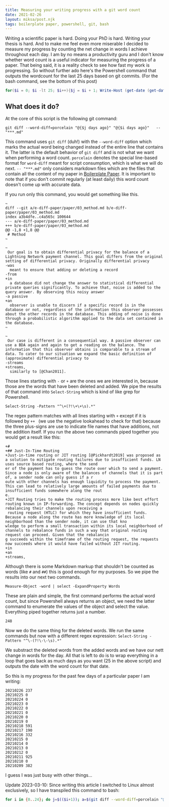 ```yaml
---
title: Measuring your writing progress with a git word count
date: 2021-02-26
layout: miksa/post.njk
tags: boilerplate paper, powershell, git, bash
---
```


Writing a scientific paper is hard. Doing your PhD is hard. Writing your thesis is hard. And to make me feel even more miserable I decided to measure my progress by counting the net change in words I achieve throughout each day.
I am by no means a productivity guru and I don't know whether word count is a useful indicator for measuring the progress of a paper. That being said, it is a reality check to see how fast my  work is progressing.
So without further ado here's the Powershell command that outputs the wordcount for the last 25 days based on git commits. (For the bash command, see the bottom of this post)

```powershell
for($i = 0; $i -lt 25; $i++){$j = $i + 1; Write-Host (get-date (get-date).addDays(-$i) -UFormat "%Y%m%d") ((git diff --word-diff=porcelain "@{$j days ago}" "@{$i days ago}"   -- "***.md"| Select-String -Pattern "^\+.*" | Measure-Object -word | select -ExpandProperty Words) - (git diff --word-diff=porcelain "@{$j days ago}" "@{$i days ago}"  -- "***.md"| Select-String -Pattern "^-.*" | Measure-Object -word | select -ExpandProperty Words)) }
```
<!-- more -->
## What does it do?

At the core of this script is the following git command:

```
git diff --word-diff=porcelain "@{$j days ago}" "@{$i days ago}"   -- "***.md"
```

This command uses `git diff` (duh!) with the `--word-diff` option which marks the actual word being changed instead of the entire line that contains it. The latter is the default behavior of `git diff` and is not what we want when performing a word count. `porcelain` denotes the special line-based format for `word-diff` meant for script consumption, which is what we will do next. `-- "***.md"` only considers markdown files which are the files that contain all the content of my paper in [Boilerplate Paper](https://github.com/neumannjs/boilerplate-paper). It is important to note that if you don't commit regularly (at least daily) this word count doesn't come up with accurate data.

If you run only this command, you would get something like this.

```
~
diff --git a/e-diff-paper/paper/03_method.md b/e-diff-paper/paper/03_method.md
index a3b4dfe..c4a565c 100644
--- a/e-diff-paper/paper/03_method.md
+++ b/e-diff-paper/paper/03_method.md
@@ -1,8 +1,8 @@
 # Method
~

~
 Our goal is to obtain differential privacy for the balance of a Lightning Network payment channel. This goal differs from the original setting of differential privacy. Originally differential privacy
-was
  meant to ensure that adding or deleting a record
-from
+in
  a database did not change the answer to statistical differential private queries significantly. To achieve that, noise is added to the query answer. By observing this noisy answer 
-a passive
+an
  observer is unable to discern if a specific record is in the database or not, regardless of the information this observer possesses about the other records in the database. This adding of noise is done through a probabilistic algorithm applied to the data set contained in the database.
~
 
~
 Our case is different in a consequential way. A passive observer can use a BDA again and again to get a reading on the balance. The information that this observer obtains is comparable to a stream of data. To cater to our situation we expand the basic definition of (approximate) differential privacy to 
-streams
+streams,
  similarly to [@Chan2011].
```

Those lines starting with `-` or `+` are the ones we are interested in, because those are the words that have been deleted and added. We pipe the results of that command into `Select-String` which is kind of like grep for Powershell.

```
Select-String -Pattern "^\+(?!\+\+\s).*"
```

The regex pattern matches with all lines starting with `+` except if it is followed by `++ ` (we use the negative lookahead to check for that) because the three plus-signs are use to indicate file names that have additions, not the addition itself. If you run the above two commands piped together you would get a result like this:

```
+#
+## Just-In-Time Routing
+Just-in-time routing or JIT routing [@Pickhardt2019] was proposed as a solution to mitigate routing failures due to insufficient funds. LN uses source based routing, where the send 
er of the payment has to guess the route over which to send a payment. Since a node is only aware of the balances of channels that it is part of, a sender node can only guess if a r
oute with other channels has enough liquidity to process the payment. This can lead to relatively large amounts of failed payments due to insufficient funds somewhere along the rout 
e.
+JIT Routing tries to make the routing process more like best effort routing known in IP-forwarding. The concept depends on nodes quickly rebalancing their channels upon receiving a
 routing request (HTLC) for which they have insufficient funds. Because a node along the route has more knowledge of its local neighborhood than the sender node, it can use that kno
wledge to perform a small transaction within its local neighborhood of channels to rebalance funds in such a way that original routing request can proceed. Given that the rebalancin 
g succeeds within the timeframe of the routing request, the requests now succeeds where it would have failed without JIT routing.
+in
+an
+streams,
```

Although there is some Markdown markup that shouldn't be counted as words (like `#` and `##`) this is good enough for my purposes. So we pipe the results into our next two commands.

```
Measure-Object -word | select -ExpandProperty Words
```

These are plain and simple, the first command performs the actual word count, but since Powershell always returns an object, we need the latter command to enumerate the values of the object and select the value. Everything piped together returns just a number.

```
248
```

Now we do the same thing for the deleted words. We run the same commands but now with a different regex expression: `Select-String -Pattern "^\-(?!\-\-\s).*"`

We substract the deleted words from the added words and we have our nett change in words for the day. All that is left to do is to wrap everything in a loop that goes back as much days as you want (25 in the above script) and outputs the date with the word count for that date.

So this is my progress for the past few days of a particular paper I am writing:

```
20210226 237
20210225 0
20210224 0
20210223 0
20210222 0
20210221 0
20210220 0
20210219 0
20210218 591
20210217 190
20210216 332
20210215 0
20210214 0
20210213 0
20210212 0
20210211 925
20210210 0
20210209 382
```

I guess I was just busy with other things...

Update 2023-03-10: Since writing this article I switched to Linux almost exclusively, so I have transpiled this command to bash:

```bash
for i in {0..24}; do j=$(($i+1)); a=$(git diff --word-diff=porcelain "@{$j days ago}" "@{$i days ago}"   -- '***.md' | grep '^+' | grep -v '^+++'| wc -w) ; b=$(git diff --word-diff=porcelain "@{$j days ago}" "@{$i days ago}"   -- '***.md' | grep '^-' | grep -v '^---'| wc -w) ; echo $(($a - $b)); done
```
